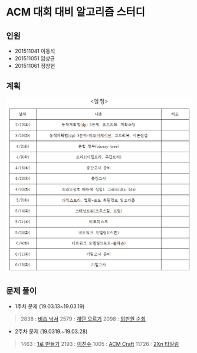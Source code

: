 # ACM 대회 대비 알고리즘 스터디

## 인원
* 201511041 이동석
* 201511051 임상균
* 201511061 정창현

## 계획
   ![planning_chart.png](./참고자료/planning_chart.png)
   
## 문제 풀이

* 1주차 문제 (19.03.13~19.03.19)

> 2838 : [비숍 낙서](https://www.acmicpc.net/problem/2838)
> 2579 : [계단 오르기](https://www.acmicpc.net/problem/2579)
> 2098 : [외판원 순회](https://www.acmicpc.net/problem/2098)

* 2주차 문제 (19.0319.~19.03.28)

> 1463 : [1로 만들기](https://www.acmicpc.net/problem/1463)
> 2193 : [이친수](https://www.acmicpc.net/problem/2193)
> 1005 : [ACM Craft](https://www.acmicpc.net/problem/1005)
> 11726 : [2Xn 타일링](https://www.acmicpc.net/problem/11726)